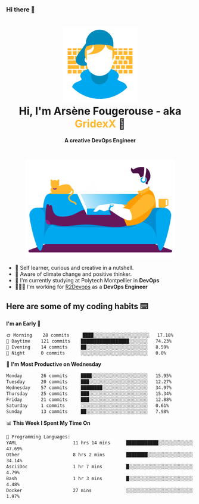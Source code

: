 ### Hi there 👋

<!--
**GridexX/gridexx** is a ✨ _special_ ✨ repository because its `README.md` (this file) appears on your GitHub profile.

Here are some ideas to get you started:

- 🔭 I’m currently working on ...
- 🌱 I’m currently learning ...
- 👯 I’m looking to collaborate on ...
- 🤔 I’m looking for help with ...
- 💬 Ask me about ...
- 📫 How to reach me: ...
- 😄 Pronouns: ...
- ⚡ Fun fact: ...
-->


<!-- Header -->
<h1 align="center">
  <img src="./images/user_profile.png" width="200">
  <br>
  Hi, I'm Arsène Fougerouse - aka <span style="color:#ffb72e">GridexX</span> 👋
</h1>


<p align="center">
  <b>A creative DevOps Engineer </b>
</p>
<br/>
<p align="center">
  <img src="./images/man_couch.png" width="400">
</p>

- 🎨 Self learner, curious and creative in a nutshell. 
- 🌱 Aware of climate change and positive thinker.
- 📕 I'm currently studying at Polytech Montpellier in **DevOps**
- 👨🏻‍💻 I'm working for [R2Devops](https://r2devops.io) as a **DevOps Engineer**


## Here are some of my coding habits ⌨️

<!-- Add a section about tech and Ops stack
  Like this one : https://github.com/Xanthus58#-tech-stack
-->
<!--START_SECTION:waka-->
**I'm an Early 🐤** 

```text
🌞 Morning    28 commits     ████░░░░░░░░░░░░░░░░░░░░░   17.18% 
🌆 Daytime    121 commits    ██████████████████░░░░░░░   74.23% 
🌃 Evening    14 commits     ██░░░░░░░░░░░░░░░░░░░░░░░   8.59% 
🌙 Night      0 commits      ░░░░░░░░░░░░░░░░░░░░░░░░░   0.0%

```
📅 **I'm Most Productive on Wednesday** 

```text
Monday       26 commits     ████░░░░░░░░░░░░░░░░░░░░░   15.95% 
Tuesday      20 commits     ███░░░░░░░░░░░░░░░░░░░░░░   12.27% 
Wednesday    57 commits     ████████░░░░░░░░░░░░░░░░░   34.97% 
Thursday     25 commits     ███░░░░░░░░░░░░░░░░░░░░░░   15.34% 
Friday       21 commits     ███░░░░░░░░░░░░░░░░░░░░░░   12.88% 
Saturday     1 commits      ░░░░░░░░░░░░░░░░░░░░░░░░░   0.61% 
Sunday       13 commits     ██░░░░░░░░░░░░░░░░░░░░░░░   7.98%

```


📊 **This Week I Spent My Time On** 

```text
💬 Programming Languages: 
YAML                     11 hrs 14 mins      ████████████░░░░░░░░░░░░░   47.69% 
Other                    8 hrs 2 mins        ████████░░░░░░░░░░░░░░░░░   34.14% 
AsciiDoc                 1 hr 7 mins         █░░░░░░░░░░░░░░░░░░░░░░░░   4.79% 
Bash                     1 hr 3 mins         █░░░░░░░░░░░░░░░░░░░░░░░░   4.48% 
Docker                   27 mins             ░░░░░░░░░░░░░░░░░░░░░░░░░   1.97%

```


<!--END_SECTION:waka-->
